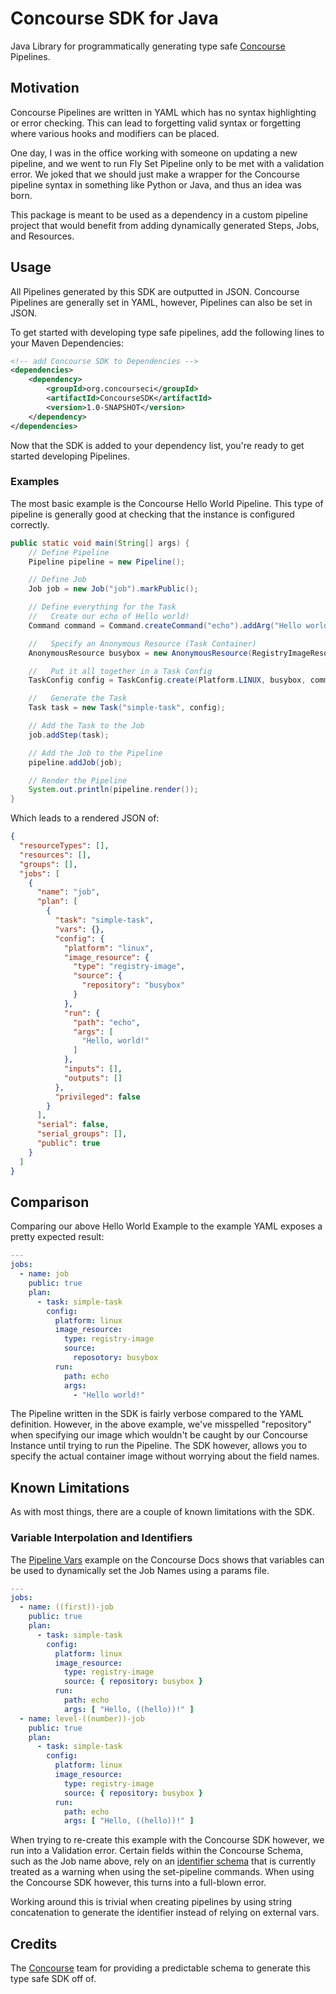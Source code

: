 # Concourse SDK for Java

Java Library for programmatically generating type safe [Concourse](https://concourse-ci.org) Pipelines.

## Motivation

Concourse Pipelines are written in YAML which has no syntax highlighting or error checking. This can lead to forgetting
valid syntax or forgetting where various hooks and modifiers can be placed.

One day, I was in the office working with someone on updating a new pipeline, and we went to run Fly Set Pipeline only
to be met with a validation error. We joked that we should just make a wrapper for the Concourse pipeline syntax in
something like Python or Java, and thus an idea was born.

This package is meant to be used as a dependency in a custom pipeline project that would benefit from adding dynamically
generated Steps, Jobs, and Resources.

## Usage

All Pipelines generated by this SDK are outputted in JSON. Concourse Pipelines are generally set in YAML, however,
Pipelines can also be set in JSON.

To get started with developing type safe pipelines, add the following lines to your Maven Dependencies:

```xml
<!-- add Concourse SDK to Dependencies -->
<dependencies>
    <dependency>
        <groupId>org.concourseci</groupId>
        <artifactId>ConcourseSDK</artifactId>
        <version>1.0-SNAPSHOT</version>
    </dependency>
</dependencies>
```

Now that the SDK is added to your dependency list, you're ready to get started developing Pipelines.

### Examples

The most basic example is the Concourse Hello World Pipeline. This type of pipeline is generally good at checking that
the instance is configured correctly.

```java
public static void main(String[] args) {
    // Define Pipeline
    Pipeline pipeline = new Pipeline();

    // Define Job
    Job job = new Job("job").markPublic();

    // Define everything for the Task
    //   Create our echo of Hello world!
    Command command = Command.createCommand("echo").addArg("Hello world!");

    //   Specify an Anonymous Resource (Task Container)
    AnonymousResource busybox = new AnonymousResource(RegistryImageResourceType.getInstance(), RegistryImageConfig.create("busybox"));

    //   Put it all together in a Task Config
    TaskConfig config = TaskConfig.create(Platform.LINUX, busybox, command);

    //   Generate the Task
    Task task = new Task("simple-task", config);

    // Add the Task to the Job
    job.addStep(task);

    // Add the Job to the Pipeline
    pipeline.addJob(job);

    // Render the Pipeline
    System.out.println(pipeline.render());
}
```

Which leads to a rendered JSON of:

```json
{
  "resourceTypes": [],
  "resources": [],
  "groups": [],
  "jobs": [
    {
      "name": "job",
      "plan": [
        {
          "task": "simple-task",
          "vars": {},
          "config": {
            "platform": "linux",
            "image_resource": {
              "type": "registry-image",
              "source": {
                "repository": "busybox"
              }
            },
            "run": {
              "path": "echo",
              "args": [
                "Hello, world!"
              ]
            },
            "inputs": [],
            "outputs": []
          },
          "privileged": false
        }
      ],
      "serial": false,
      "serial_groups": [],
      "public": true
    }
  ]
}
```

## Comparison

Comparing our above Hello World Example to the example YAML exposes a pretty expected result:

```yaml
---
jobs:
  - name: job
    public: true
    plan:
      - task: simple-task
        config:
          platform: linux
          image_resource:
            type: registry-image
            source:
              reposotory: busybox
          run:
            path: echo
            args:
              - "Hello world!"
```

The Pipeline written in the SDK is fairly verbose compared to the YAML definition. However, in the above example,
we've misspelled "repository" when specifying our image which wouldn't be caught by our Concourse Instance until
trying to run the Pipeline. The SDK however, allows you to specify the actual container image without worrying about
the field names.

## Known Limitations

As with most things, there are a couple of known limitations with the SDK.

### Variable Interpolation and Identifiers

The [Pipeline Vars](https://concourse-ci.org/pipeline-vars-example.html) example on the Concourse Docs shows that
variables can be used to dynamically set the Job Names using a params file.

```yaml
---
jobs:
  - name: ((first))-job
    public: true
    plan:
      - task: simple-task
        config:
          platform: linux
          image_resource:
            type: registry-image
            source: { repository: busybox }
          run:
            path: echo
            args: [ "Hello, ((hello))!" ]
  - name: level-((number))-job
    public: true
    plan:
      - task: simple-task
        config:
          platform: linux
          image_resource:
            type: registry-image
            source: { repository: busybox }
          run:
            path: echo
            args: [ "Hello, ((hello))!" ]
```

When trying to re-create this example with the Concourse SDK however, we run into a Validation error. Certain fields
within the Concourse Schema, such as the Job name above, rely on
an [identifier schema](https://concourse-ci.org/config-basics.html#schema.identifier) that is currently treated as a
warning when using the set-pipeline commands. When using the Concourse SDK however, this turns into a full-blown error.

Working around this is trivial when creating pipelines by using string concatenation to generate the identifier instead
of relying on external vars.

## Credits

The [Concourse](https://concourse-ci.org) team for providing a predictable schema to generate this type safe SDK off of.